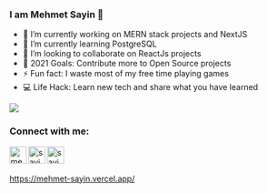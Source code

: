 ### I am Mehmet Sayin 👋


- 🔭 I’m currently working on MERN stack projects and NextJS
- 🌱 I’m currently learning PostgreSQL
- 👯 I’m looking to collaborate on ReactJs projects
- 🥅 2021 Goals: Contribute more to Open Source projects
- ⚡ Fun fact: I waste most of my free time playing games
- 💻 Life Hack: Learn new tech and share what you have learned

<img src='https://github-readme-stats.vercel.app/api?username=sayinmehmet47&&show_icons=true&title_color=ffffff&icon_color=bb2acf&text_color=daf7dc&bg_color=151515'/>

### Connect with me:

[<img align="left" alt="mehmetsayin| LinkedIn" width="30px" src="https://user-images.githubusercontent.com/75525090/159126797-a1512f11-cbd6-4b66-9775-0d1b92cdde15.png" />][linkedin]
<a href="mailto:sayinmehme47@gmail.com"><img align="left" alt="sayinmehmet47 | GMail" width="30px" src="https://user-images.githubusercontent.com/75525090/159127016-3e4d9b5f-0478-4667-ab64-8a330d00bdae.png" />[<img align="left" alt="sayinmehmet47 | StackOverFlow" width="30px" src="https://user-images.githubusercontent.com/75525090/159127016-3e4d9b5f-0478-4667-ab64-8a330d00bdae.png" />][stackoverflow]

<br />
<br />
  
  https://mehmet-sayin.vercel.app/


  
[linkedin]:  https://www.linkedin.com/in/sayinmehmet/

[stackoverflow]:https://stackoverflow.com/users/15106423/sayinmehmet47

